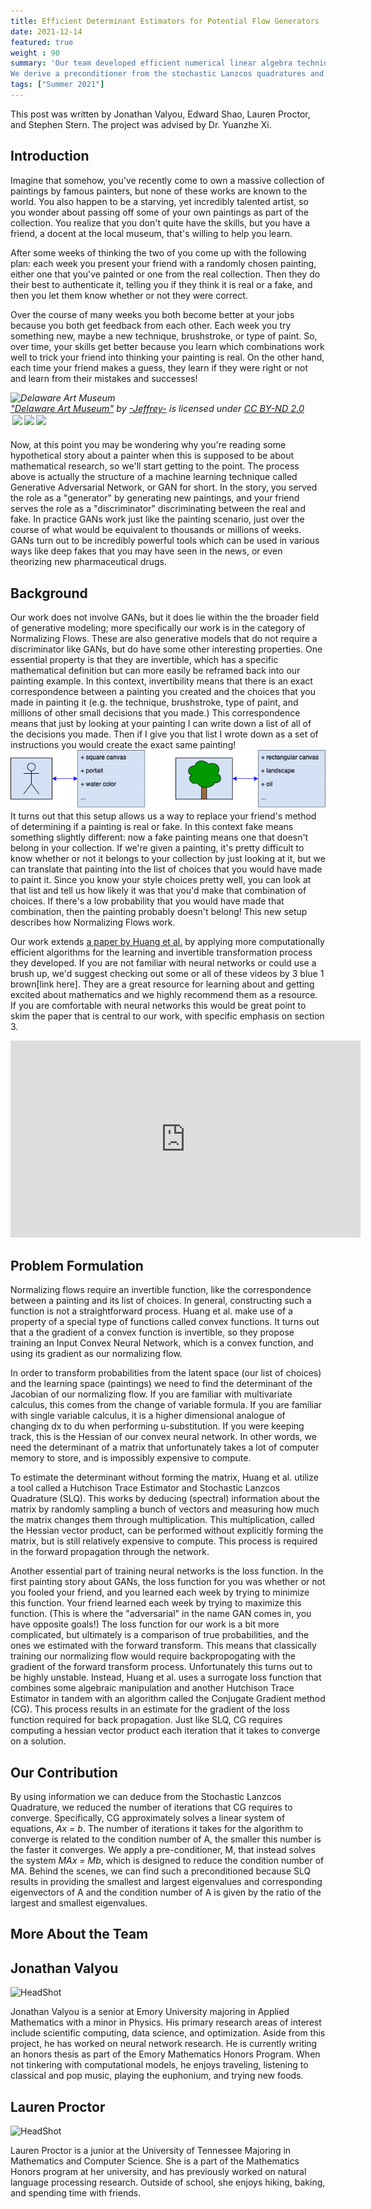 ```yaml
---
title: Efficient Determinant Estimators for Potential Flow Generators
date: 2021-12-14
featured: true
weight : 90
summary: 'Our team developed efficient numerical linear algebra techniques to improve generative models based on potential flows.
We derive a preconditioner from the stochastic Lanzcos quadratures and found that it reduced the number of conjugate gradient (CG) iterations that CG requires to converge. '
tags: ["Summer 2021"]
---
```



This post was written by Jonathan Valyou, Edward Shao, Lauren Proctor, and Stephen Stern. The project was advised by Dr. Yuanzhe Xi. 

## Introduction

Imagine that somehow, you've recently come to own a massive collection of paintings by famous painters, but none of these works are known to the world. You also happen to be a starving, yet incredibly talented artist, so you wonder about passing off some of your own paintings as part of the collection. You realize that you don't quite have the skills, but you have a friend, a docent at the local museum, that's willing to help you learn. 

After some weeks of thinking the two of you come up with the following plan: each week you present your friend with a randomly chosen painting, either one that you've painted or one from the real collection. Then they do their best to authenticate it, telling you if they think it is real or a fake, and then you let them know whether or not they were correct. 

Over the course of many weeks you both become better at your jobs because you both get feedback from each other. Each week you try something new, maybe a new technique, brushstroke, or type of paint. So, over time, your skills get better because you learn which combinations work well to trick your friend into thinking your painting is real. On the other hand, each time your friend makes a guess, they learn if they were right or not and learn from their mistakes and successes! 
<p style="font-size: 0.9rem;font-style: italic;"><img style="display: block;" src="https://live.staticflickr.com/7184/6972527877_a36f6004b8_b.jpg" alt="Delaware Art Museum"><a href="https://www.flickr.com/photos/37848681@N05/6972527877">"Delaware Art Museum"</a><span> by <a href="https://www.flickr.com/photos/37848681@N05">-Jeffrey-</a></span> is licensed under <a href="https://creativecommons.org/licenses/by-nd/2.0/?ref=ccsearch&atype=html" style="margin-right: 5px;">CC BY-ND 2.0</a><a href="https://creativecommons.org/licenses/by-nd/2.0/?ref=ccsearch&atype=html" target="_blank" rel="noopener noreferrer" style="display: inline-block;white-space: none;margin-top: 2px;margin-left: 3px;height: 22px !important;"><img style="height: inherit;margin-right: 3px;display: inline-block;" src="https://search.creativecommons.org/static/img/cc_icon.svg?image_id=0519370b-5525-4215-8237-f933db790ce2" /><img style="height: inherit;margin-right: 3px;display: inline-block;" src="https://search.creativecommons.org/static/img/cc-by_icon.svg" /><img style="height: inherit;margin-right: 3px;display: inline-block;" src="https://search.creativecommons.org/static/img/cc-nd_icon.svg" /></a></p>

Now, at this point you may be wondering why you're reading some hypothetical story about a painter when this is supposed to be about mathematical research, so we'll start getting to the point. The process above is actually the structure of a machine learning technique called Generative Adversarial Network, or GAN for short. In the story, you served the role as a "generator" by generating new paintings, and your friend serves the role as a "discriminator" discriminating between the real and fake. In practice GANs work just like the painting scenario, just over the course of what would be equivalent to thousands or millions of weeks. GANs turn out to be incredibly powerful tools which can be used in various ways like deep fakes that you may have seen in the news, or even theorizing new pharmaceutical drugs. 

## Background

Our work does not involve GANs, but it does lie within the the broader field of generative modeling; more specifically our work is in the category of Normalizing Flows. These are also generative models that do not require a discriminator like GANs, but do have some other interesting properties. One essential property is that they are invertible, which has a specific mathematical definition but can more easily be reframed back into our painting example. In this context, invertibility means that there is an exact correspondence between a painting you created and the choices that you made in painting it (e.g. the technique, brushstroke, type of paint, and millions of other small decisions that you made.) This correspondence means that just by looking at your painting I can write down a list of all of the decisions you made. Then if I give you that list I wrote down as a set of instructions you would create the exact same painting! 
![mainImage](img/painting_to_list.png "Paintings and List of Instructions ")
It turns out that this setup allows us a way to replace your friend's method of determining if a painting is real or fake. In this context fake means something slightly different: now a fake painting means one that doesn't belong in your collection. If we're given a painting, it's pretty difficult to know whether or not it belongs to your collection by just looking at it, but we can translate that painting into the list of choices that you would have made to paint it. Since you know your style choices pretty well, you can look at that list and tell us how likely it was that you'd make that combination of choices. If there's a low probability that you would have made that combination, then the painting probably doesn't belong! This new setup describes how Normalizing Flows work. 

Our work extends [a paper by Huang et al.](https://arxiv.org/abs/2012.05942) by applying more computationally efficient algorithms for the learning and invertible transformation process they developed. If you are not familiar with neural networks or could use a brush up, we'd suggest checking out some or all of these videos by 3 blue 1 brown[link here]. They are a great resource for learning about and getting excited about mathematics and we highly recommend them as a resource. If you are comfortable with neural networks this would be great point to skim the paper that is central to our work, with specific emphasis on section 3. 
<iframe width="560" height="315" src="https://www.youtube.com/embed/videoseries?list=PLZHQObOWTQDNU6R1_67000Dx_ZCJB-3pi" title="YouTube video player" frameborder="0" allow="accelerometer; autoplay; clipboard-write; encrypted-media; gyroscope; picture-in-picture" allowfullscreen></iframe>

## Problem Formulation

Normalizing flows require an invertible function, like the correspondence between a painting and its list of choices. In general, constructing such a function is not a straightforward process. Huang et al. make use of a property of a special type of functions called convex functions. It turns out that a the gradient of a convex function is invertible, so they propose training an Input Convex Neural Network, which is a convex function, and using its gradient as our normalizing flow. 

In order to transform probabilities from the latent space (our list of choices) and the learning space (paintings) we need to find the determinant of the Jacobian of our normalizing flow. If you are familiar with multivariate calculus, this comes from the change of variable formula. If you are familiar with single variable calculus, it is a higher dimensional analogue of changing dx to du when performing u-substitution. If you were keeping track, this is the Hessian of our convex neural network. In other words, we need the determinant of a matrix that unfortunately takes a lot of computer memory to store, and is impossibly expensive to compute. 

To estimate the determinant without forming the matrix, Huang et al. utilize a tool called a Hutchison Trace Estimator and Stochastic Lanzcos Quadrature (SLQ). This works by deducing (spectral) information about the matrix by randomly sampling a bunch of vectors and measuring how much the matrix changes them through multiplication. This multiplication, called the Hessian vector product, can be performed without explicitly forming the matrix, but is still relatively expensive to compute. This process is required in the forward propagation through the network. 

Another essential part of training neural networks is the loss function. In the first painting story about GANs, the loss function for you was whether or not you fooled your friend, and you learned each week by trying to minimize this function. Your friend learned each week by trying to maximize this function. (This is where the "adversarial" in the name GAN comes in, you have opposite goals!) The loss function for our work is a bit more complicated, but ultimately is a comparison of true probabilities, and the ones we estimated with the forward transform. This means that classically training our normalizing flow would require backpropogating with the gradient of the forward transform process. Unfortunately this turns out to be highly unstable. Instead, Huang et al. uses a surrogate loss function that combines some algebraic manipulation and another Hutchison Trace Estimator in tandem with an algorithm called the Conjugate Gradient method (CG). This process results in an estimate for the gradient of the loss function required for back propagation. Just like SLQ, CG requires computing a hessian vector product each iteration that it takes to converge on a solution.

## Our Contribution

By using information we can deduce from the Stochastic Lanzcos Quadrature, we reduced the number of iterations that CG requires to converge. Specifically, CG approximately solves a linear system of equations, *Ax = b*. The number of iterations it takes for the algorithm to converge is related to the condition number of A, the smaller this number is the faster it converges. We apply a pre-conditioner, M, that instead solves the system *MAx = Mb*, which is designed to reduce the condition number of MA. Behind the scenes, we can find such a preconditioned because SLQ results in providing the smallest and largest eigenvalues and corresponding eigenvectors of A and the condition number of A is given by the ratio of the largest and smallest eigenvalues. 

## More About the Team

## Jonathan Valyou
![HeadShot](https://user-images.githubusercontent.com/72425355/127594063-5cf25a7c-3856-4dae-8040-959461793814.jpg)

Jonathan Valyou is a senior at Emory University majoring in Applied Mathematics with a minor in Physics.  His primary research areas of interest include scientific computing, data science, and optimization.  Aside from this project, he has worked on neural network research.  He is currently writing an honors thesis as part of the Emory Mathematics Honors Program.  When not tinkering with computational models, he enjoys traveling, listening to classical and pop music, playing the euphonium, and trying new foods.

## Lauren Proctor
![HeadShot](https://avatars.githubusercontent.com/u/64090223?v=4.jpg)

Lauren Proctor is a junior at the University of Tennessee Majoring in Mathematics and Computer Science. She is a part of the Mathematics Honors program at her university, and has previously worked on natural language processing research. Outside of school, she enjoys hiking, baking, and spending time with friends. 

